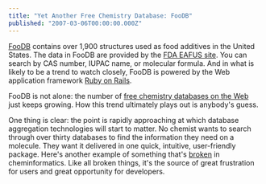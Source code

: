 ```yaml
---
title: "Yet Another Free Chemistry Database: FooDB"
published: "2007-03-06T00:00:00.000Z"
---
```


[FooDB](http://hmdb.med.ualberta.ca/foodb/) contains over 1,900 structures used as food additives in the United States. The data in FooDB are provided by the [FDA EAFUS site](http://vm.cfsan.fda.gov/~dms/eafus.html). You can search by CAS number, IUPAC name, or molecular formula. And in what is likely to be a trend to watch closely, FooDB is powered by the Web application framework [Ruby on Rails](http://www.rubyonrails.org/).

FooDB is not alone: the number of [free chemistry databases on the Web](http://depth-first.com/articles/2007/01/24/thirty-two-free-chemistry-databases) just keeps growing. How this trend ultimately plays out is anybody's guess.

One thing is clear: the point is rapidly approaching at which database aggregation technologies will start to matter. No chemist wants to search through over thirty databases to find the information they need on a molecule. They want it delivered in one quick, intuitive, user-friendly package. Here's another example of something that's [broken](http://depth-first.com/articles/tag/broken) in cheminformatics. Like all broken things, it's the source of great frustration for users and great opportunity for developers.